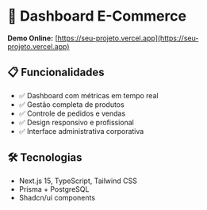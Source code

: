 # 🚀 Dashboard E-Commerce

**Demo Online:** [https://seu-projeto.vercel.app](https://seu-projeto.vercel.app)

## 📋 Funcionalidades
- ✅ Dashboard com métricas em tempo real
- ✅ Gestão completa de produtos
- ✅ Controle de pedidos e vendas
- ✅ Design responsivo e profissional
- ✅ Interface administrativa corporativa

## 🛠️ Tecnologias
- Next.js 15, TypeScript, Tailwind CSS
- Prisma + PostgreSQL
- Shadcn/ui components

